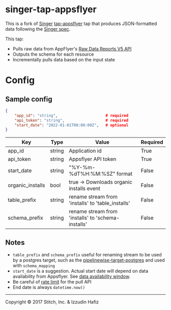 # singer-tap-appsflyer

This is a fork of [Singer](https://singer.io) [tap-appsflyer](https://github.com/singer-io/tap-appsflyer) tap that produces JSON-formatted data following the [Singer spec](https://github.com/singer-io/getting-started/blob/master/SPEC.md).

This tap:
- Pulls raw data from AppFlyer's [Raw Data Reports V5 API](https://support.appsflyer.com/hc/en-us/articles/208387843-Raw-Data-Reports-V5-)
- Outputs the schema for each resource
- Incrementally pulls data based on the input state

# Config

## Sample config
```json
{
    "app_id": "string",                     # required
    "api_token": "string",                  # required
    "start_date": "2022-01-01T00:00:00Z",   # optional
}
```

| Key              | Type   | Value                                              | Required |
| ---------------- | ------ | -------------------------------------------------- | -------- |
| app_id           | string | Application id                                     | True     |
| api_token        | string | Appsflyer API token                                | True     |
| start_date       | string | "%Y-%m-%dT%H:%M:%SZ" format                        | False    |
| organic_installs | bool   | true -> Downloads organic installs event           | False    |
| table_prefix     | string | rename stream from 'installs' to 'table_installs'  | False    |
| schema_prefix    | string | rename stream from 'installs' to 'schema-installs' | False    |

## Notes
- `table_prefix` and `schema_prefix` useful for renaming stream to be used by a postgres target, such as the [pipelinewise-target-postgres](https://github.com/transferwise/pipelinewise-target-postgres) and used with `schema_mapping`
- `start_date` is a suggestion. Actual start date will depend on data availability from Appsflyer. See [data availability window](https://support.appsflyer.com/hc/en-us/articles/4415473374865-Raw-data-availability-window).
- Be careful of [rate limit](https://support.appsflyer.com/hc/en-us/articles/207034366-API-Policy) for the pull API
- End date is always `datetime.now()`

---

Copyright &copy; 2017 Stitch, Inc. & Izzudin Hafiz